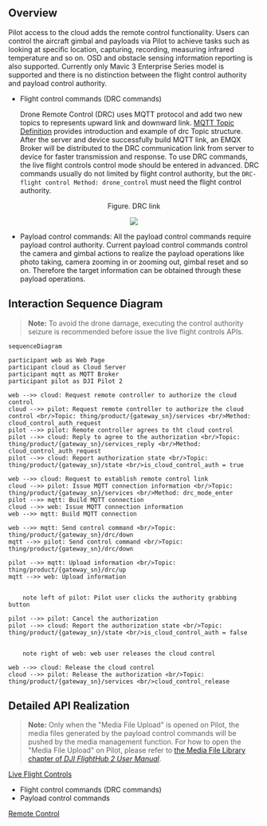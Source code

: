## Overview 

Pilot access to the cloud adds the remote control functionality. Users can control the aircraft gimbal and payloads via Pilot to achieve tasks such as looking at specific location, capturing, recording, measuring infrared temperature and so on. OSD and obstacle sensing information reporting is also supported. Currently only Mavic 3 Enterprise Series model is supported and there is no distinction between the flight control authority and payload control authority.

* Flight control commands (DRC commands)
  
  Drone Remote Control (DRC) uses MQTT protocol and add two new topics to represents upward link and downward link. [MQTT Topic Definition](https://developer.dji.com/doc/cloud-api-tutorial/en/api-reference/dock-to-cloud/mqtt/topic-definition.html) provides introduction and example of drc Topic structure. After the server and device successfully build MQTT link, an EMQX Broker will be distributed to the DRC communication link from server to device for faster transmission and response. To use DRC commands, the live flight controls control mode should be entered in advanced. DRC commands usually do not limited by flight control authority, but the `DRC-flight control Method: drone_control` must need the flight control authority.

<div>
<div div style="text-align: center"><p>Figure. DRC link</p></div>
<div align=center>
<img src="https://terra-1-g.djicdn.com/71a7d383e71a4fb8887a310eb746b47f/cloudapi/v1.4/DRC-link.png" style="width:auto"/>
</div></div>

* Payload control commands: All the payload control commands require payload control authority. Current payload control commands control the camera and gimbal actions to realize the payload operations like photo taking, camera zooming in or zooming out, gimbal reset and so on. Therefore the target information can be obtained through these payload operations.


## Interaction Sequence Diagram

> **Note:** To avoid the drone damage, executing the control authority seizure is recommended before issue the live flight controls APIs.

```mermaid
sequenceDiagram

participant web as Web Page
participant cloud as Cloud Server
participant mqtt as MQTT Broker
participant pilot as DJI Pilot 2

web -->> cloud: Request remote controller to authorize the cloud control
cloud -->> pilot: Request remote controller to authorize the cloud control <br/>Topic: thing/product/{gateway_sn}/services <br/>Method: cloud_control_auth_request
pilot -->> pilot: Remote controller agrees to tht cloud control
pilot -->> cloud: Reply to agree to the authorization <br/>Topic: thing/product/{gateway_sn}/services_reply <br/>Method: cloud_control_auth_request
pilot -->> cloud: Report authorization state <br/>Topic: thing/product/{gateway_sn}/state <br/>is_cloud_control_auth = true

web -->> cloud: Request to establish remote control link
cloud -->> pilot: Issue MQTT connection information <br/>Topic: thing/product/{gateway_sn}/services <br/>Method: drc_mode_enter
pilot -->> mqtt: Build MQTT connection
cloud -->> web: Issue MQTT connection information
web -->> mqtt: Build MQTT connection

web -->> mqtt: Send control command <br/>Topic: thing/product/{gateway_sn}/drc/down
mqtt -->> pilot: Send control command <br/>Topic: thing/product/{gateway_sn}/drc/down

pilot -->> mqtt: Upload information <br/>Topic: thing/product/{gateway_sn}/drc/up
mqtt -->> web: Upload information


    note left of pilot: Pilot user clicks the authority grabbing button

pilot -->> pilot: Cancel the authorization
pilot -->> cloud: Report the authorization state <br/>Topic: thing/product/{gateway_sn}/state <br/>is_cloud_control_auth = false


    note right of web: web user releases the cloud control

web -->> cloud: Release the cloud control
cloud -->> pilot: Release the authorization <br/>Topic: thing/product/{gateway_sn}/services <br/>cloud_control_release
```

## Detailed API Realization

> **Note:** Only when the "Media File Upload" is opened on Pilot, the media files generated by the payload control commands will be pushed by the media management function. For how to open the "Media File Upload" on Pilot, please refer to [the Media File Library chapter of *DJI FlightHub 2 User Manual*](https://fh.dji.com/user-manual/en/media-files.html).

[Live Flight Controls](https://developer.dji.com/doc/cloud-api-tutorial/en/api-reference/pilot-to-cloud/mqtt/rc-pro/drc.html)

* Flight control commands (DRC commands)
* Payload control commands

[Remote Control](https://developer.dji.com/doc/cloud-api-tutorial/en/api-reference/pilot-to-cloud/mqtt/rc-pro/remote-control.html)
